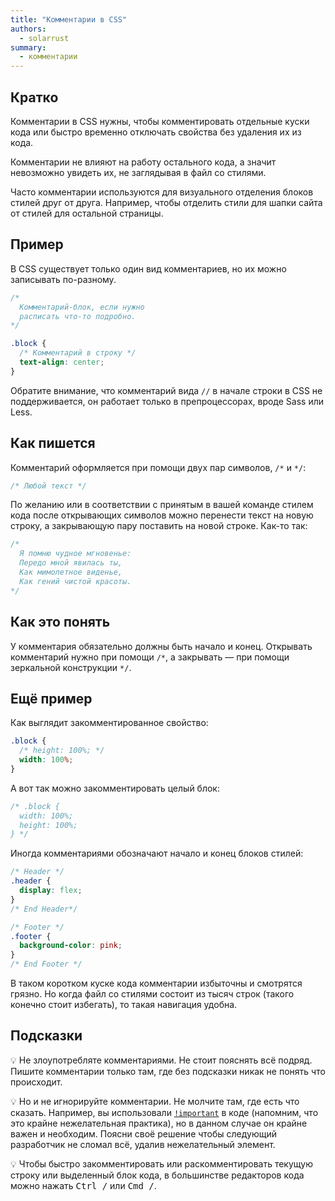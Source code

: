 ```yaml
---
title: "Комментарии в CSS"
authors:
  - solarrust
summary:
  - комментарии
---
```


## Кратко

Комментарии в CSS нужны, чтобы комментировать отдельные куски кода или быстро временно отключать свойства без удаления их из кода.

Комментарии не влияют на работу остального кода, а значит невозможно увидеть их, не заглядывая в файл со стилями.

Часто комментарии используются для визуального отделения блоков стилей друг от друга. Например, чтобы отделить стили для шапки сайта от стилей для остальной страницы.

## Пример

В CSS существует только один вид комментариев, но их можно записывать по-разному.

```css
/*
  Комментарий-блок, если нужно
  расписать что-то подробно.
*/

.block {
  /* Комментарий в строку */
  text-align: center;
}
```

Обратите внимание, что комментарий вида `//` в начале строки в CSS не поддерживается, он работает только в препроцессорах, вроде Sass или Less.

## Как пишется

Комментарий оформляется при помощи двух пар символов, `/*` и `*/`:

```css
/* Любой текст */
```

По желанию или в соответствии с принятым в вашей команде стилем кода после открывающих символов можно перенести текст на новую строку, а закрывающую пару поставить на новой строке. Как-то так:

```css
/*
  Я помню чудное мгновенье:
  Передо мной явилась ты,
  Как мимолетное виденье,
  Как гений чистой красоты.
*/
```

## Как это понять

У комментария обязательно должны быть начало и конец. Открывать комментарий нужно при помощи `/*`, а закрывать — при помощи зеркальной конструкции `*/`.

## Ещё пример

Как выглядит закомментированное свойство:

```css
.block {
  /* height: 100%; */
  width: 100%;
}
```

А вот так можно закомментировать целый блок:

```css
/* .block {
  width: 100%;
  height: 100%;
} */
```

Иногда комментариями обозначают начало и конец блоков стилей:

```css
/* Header */
.header {
  display: flex;
}
/* End Header*/

/* Footer */
.footer {
  background-color: pink;
}
/* End Footer */
```

В таком коротком куске кода комментарии избыточны и смотрятся грязно. Но когда файл со стилями состоит из тысяч строк (такого конечно стоит избегать), то такая навигация удобна.

## Подсказки

💡 Не злоупотребляте комментариями. Не стоит пояснять всё подряд. Пишите комментарии только там, где без подсказки никак не понять что происходит.

💡 Но и не игнорируйте комментарии. Не молчите там, где есть что сказать. Например, вы использовали [`!important`](/css/doka/important/) в коде (напомним, что это крайне нежелательная практика), но в данном случае он крайне важен и необходим. Поясни своё решение чтобы следующий разработчик не сломал всё, удалив нежелательный элемент.

💡 Чтобы быстро закомментировать или раскомментировать текущую строку или выделенный блок кода, в большинстве редакторов кода можно нажать <kbd>Ctrl /</kbd> или <kbd>Cmd /</kbd>.
